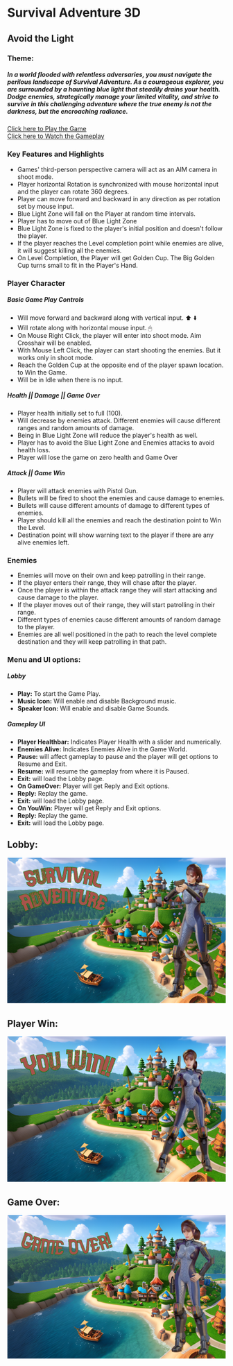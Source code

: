 # Survival Adventure 3D 
## Avoid the Light

### Theme:
##### In a world flooded with relentless adversaries, you must navigate the perilous landscape of Survival Adventure. As a courageous explorer, you are surrounded by a haunting blue light that steadily drains your health. Dodge enemies, strategically manage your limited vitality, and strive to survive in this challenging adventure where the true enemy is not the darkness, but the encroaching radiance.

[Click here to Play the Game](https://pranay7293.itch.io/brickout) <br> [Click here to Watch the Gameplay](https://youtu.be/6l_MpogWFeo)

### Key Features and Highlights
- Games' third-person perspective camera will act as an AIM camera in shoot mode.
- Player horizontal Rotation is synchronized with mouse horizontal input and the player can rotate 360 degrees.
- Player can move forward and backward in any direction as per rotation set by mouse input.
- Blue Light Zone will fall on the Player at random time intervals.
- Player has to move out of Blue Light Zone
- Blue Light Zone is fixed to the player's initial position and doesn't follow the player.
- If the player reaches the Level completion point while enemies are alive, it will suggest killing all the enemies.
- On Level Completion, the Player will get Golden Cup. The Big Golden Cup turns small to fit in the Player's Hand. 


### Player Character
##### Basic Game Play Controls
- Will move forward and backward along with vertical input. ⬆️ ⬇️
- Will rotate along with horizontal mouse input. 🖱 
- On Mouse Right Click, the player will enter into shoot mode. Aim Crosshair will be enabled.
- With Mouse Left Click, the player can start shooting the enemies. But it works only in shoot mode.
- Reach the Golden Cup at the opposite end of the player spawn location. to Win the Game.
- Will be in Idle when there is no input.

##### Health || Damage || Game Over
- Player health initially set to full (100).
- Will decrease by enemies attack. Different enemies will cause different ranges and random amounts of damage.
- Being in Blue Light Zone will reduce the player's health as well.
- Player has to avoid the  Blue Light Zone and Enemies attacks to avoid health loss.
- Player will lose the game on zero health and Game Over

##### Attack || Game Win
- Player will attack enemies with Pistol Gun.
- Bullets will be fired to shoot the enemies and cause damage to enemies.
- Bullets will cause different amounts of damage to different types of enemies.
- Player should kill all the enemies and reach the destination point to Win the Level.
- Destination point will show warning text to the player if there are any alive enemies left.

### Enemies
- Enemies will move on their own and keep patrolling in their range.
- If the player enters their range, they will chase after the player.
- Once the player is within the attack range they will start attacking and cause damage to the player.
- If the player moves out of their range, they will start patrolling in their range.
- Different types of enemies cause different amounts of random damage to the player.
- Enemies are all well positioned in the path to reach the level complete destination and they will keep patrolling in that path.

### Menu and UI options:
##### Lobby
- **Play:** To start the Game Play.
- **Music Icon:** Will enable and disable Background music.
- **Speaker Icon:** Will enable and disable Game Sounds.

##### Gameplay UI
- **Player Healthbar:** Indicates Player Health with a slider and numerically.
- **Enemies Alive:** Indicates Enemies Alive in the Game World.
- **Pause:** will affect gameplay to pause and the player will get options to Resume and Exit.
- **Resume:** will resume the gameplay from where it is Paused.
- **Exit:** will load the Lobby page.
- **On GameOver:** Player will get Reply and Exit options.
- **Reply:** Replay the game.
- **Exit:** will load the Lobby page.
- **On YouWin:** Player will get Reply and Exit options.
- **Reply:** Replay the game.
- **Exit:** will load the Lobby page.

## Lobby: 
![alt text](Assets/2DArt/BGStart.png)

## Player Win: 
![alt text](Assets/2DArt/BGWIN.png)

## Game Over:
![alt text](Assets/2DArt/BGGameOver.png)

